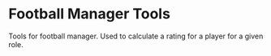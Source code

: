 # Football Manager Tools
Tools for football manager. Used to calculate a rating for a player for a given role.
